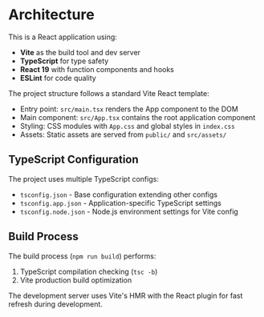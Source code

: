 # Architecture

This is a React application using:
- **Vite** as the build tool and dev server
- **TypeScript** for type safety
- **React 19** with function components and hooks
- **ESLint** for code quality

The project structure follows a standard Vite React template:
- Entry point: `src/main.tsx` renders the App component to the DOM
- Main component: `src/App.tsx` contains the root application component
- Styling: CSS modules with `App.css` and global styles in `index.css`
- Assets: Static assets are served from `public/` and `src/assets/`

## TypeScript Configuration

The project uses multiple TypeScript configs:
- `tsconfig.json` - Base configuration extending other configs
- `tsconfig.app.json` - Application-specific TypeScript settings
- `tsconfig.node.json` - Node.js environment settings for Vite config

## Build Process

The build process (`npm run build`) performs:
1. TypeScript compilation checking (`tsc -b`)
2. Vite production build optimization

The development server uses Vite's HMR with the React plugin for fast refresh during development.